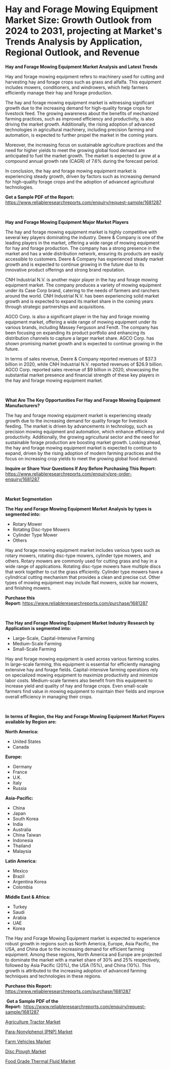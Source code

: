 <p><h1>Hay and Forage Mowing Equipment Market Size: Growth Outlook from 2024 to 2031, projecting at Market's Trends Analysis by Application, Regional Outlook, and Revenue</h1></p><p><strong>Hay and Forage Mowing Equipment Market Analysis and Latest Trends</strong></p>
<p><p>Hay and forage mowing equipment refers to machinery used for cutting and harvesting hay and forage crops such as grass and alfalfa. This equipment includes mowers, conditioners, and windrowers, which help farmers efficiently manage their hay and forage production.</p><p>The hay and forage mowing equipment market is witnessing significant growth due to the increasing demand for high-quality forage crops for livestock feed. The growing awareness about the benefits of mechanized farming practices, such as improved efficiency and productivity, is also driving the market growth. Additionally, the rising adoption of advanced technologies in agricultural machinery, including precision farming and automation, is expected to further propel the market in the coming years.</p><p>Moreover, the increasing focus on sustainable agriculture practices and the need for higher yields to meet the growing global food demand are anticipated to fuel the market growth. The market is expected to grow at a compound annual growth rate (CAGR) of 7.6% during the forecast period.</p><p>In conclusion, the hay and forage mowing equipment market is experiencing steady growth, driven by factors such as increasing demand for high-quality forage crops and the adoption of advanced agricultural technologies.</p></p>
<p><strong>Get a Sample PDF of the Report:&nbsp;</strong> <a href="https://www.reliableresearchreports.com/enquiry/request-sample/1681287">https://www.reliableresearchreports.com/enquiry/request-sample/1681287</a></p>
<p>&nbsp;</p>
<p><strong>Hay and Forage Mowing Equipment Major Market Players</strong></p>
<p><p>The hay and forage mowing equipment market is highly competitive with several key players dominating the industry. Deere & Company is one of the leading players in the market, offering a wide range of mowing equipment for hay and forage production. The company has a strong presence in the market and has a wide distribution network, ensuring its products are easily accessible to customers. Deere & Company has experienced steady market growth and is expected to continue growing in the future due to its innovative product offerings and strong brand reputation.</p><p>CNH Industrial N.V. is another major player in the hay and forage mowing equipment market. The company produces a variety of mowing equipment under its Case Corp brand, catering to the needs of farmers and ranchers around the world. CNH Industrial N.V. has been experiencing solid market growth and is expected to expand its market share in the coming years through strategic partnerships and acquisitions.</p><p>AGCO Corp. is also a significant player in the hay and forage mowing equipment market, offering a wide range of mowing equipment under its various brands, including Massey Ferguson and Fendt. The company has been focusing on expanding its product portfolio and enhancing its distribution channels to capture a larger market share. AGCO Corp. has shown promising market growth and is expected to continue growing in the future.</p><p>In terms of sales revenue, Deere & Company reported revenues of $37.3 billion in 2020, while CNH Industrial N.V. reported revenues of $26.9 billion. AGCO Corp. reported sales revenue of $9 billion in 2020, showcasing the substantial market presence and financial strength of these key players in the hay and forage mowing equipment market.</p></p>
<p>&nbsp;</p>
<p><strong>What Are The Key Opportunities For Hay and Forage Mowing Equipment Manufacturers?</strong></p>
<p><p>The hay and forage mowing equipment market is experiencing steady growth due to the increasing demand for quality forage for livestock feeding. The market is driven by advancements in technology, such as precision mowing equipment and automation, which enhance efficiency and productivity. Additionally, the growing agricultural sector and the need for sustainable forage production are boosting market growth. Looking ahead, the hay and forage mowing equipment market is expected to continue to expand, driven by the rising adoption of modern farming practices and the focus on increasing crop yields to meet the growing global food demand.</p></p>
<p><strong>Inquire or Share Your Questions If Any Before Purchasing This Report:</strong> <a href="https://www.reliableresearchreports.com/enquiry/pre-order-enquiry/1681287">https://www.reliableresearchreports.com/enquiry/pre-order-enquiry/1681287</a></p>
<p>&nbsp;</p>
<p><strong>Market Segmentation</strong></p>
<p><strong>The Hay and Forage Mowing Equipment Market Analysis by types is segmented into:</strong></p>
<p><ul><li>Rotary Mower</li><li>Rotating Disc-type Mowers</li><li>Cylinder Type Mower</li><li>Others</li></ul></p>
<p><p>Hay and forage mowing equipment market includes various types such as rotary mowers, rotating disc-type mowers, cylinder type mowers, and others. Rotary mowers are commonly used for cutting grass and hay in a wide range of applications. Rotating disc-type mowers have multiple discs that work together to cut the grass efficiently. Cylinder type mowers have a cylindrical cutting mechanism that provides a clean and precise cut. Other types of mowing equipment may include flail mowers, sickle bar mowers, and finishing mowers.</p></p>
<p><strong>Purchase this Report:&nbsp;</strong><a href="https://www.reliableresearchreports.com/purchase/1681287">https://www.reliableresearchreports.com/purchase/1681287</a></p>
<p>&nbsp;</p>
<p><strong>The Hay and Forage Mowing Equipment Market Industry Research by Application is segmented into:</strong></p>
<p><ul><li>Large-Scale, Capital-Intensive Farming</li><li>Medium-Scale Farming</li><li>Small-Scale Farming</li></ul></p>
<p><p>Hay and forage mowing equipment is used across various farming scales. In large-scale farming, this equipment is essential for efficiently managing extensive hay and forage fields. Capital-intensive farming operations rely on specialized mowing equipment to maximize productivity and minimize labor costs. Medium-scale farmers also benefit from this equipment to increase yield and quality of hay and forage crops. Even small-scale farmers find value in mowing equipment to maintain their fields and improve overall efficiency in managing their crops.</p></p>
<p>&nbsp;</p>
<p><strong>In terms of Region, the Hay and Forage Mowing Equipment Market Players available by Region are:</strong></p>
<p>
    <p> <strong> North America: </strong>
        <ul>
            <li>United States</li>
            <li>Canada</li>
        </ul>
        </p> 
    <p> <strong> Europe: </strong>
        <ul>
            <li>Germany</li>
            <li>France</li>
            <li>U.K.</li>
            <li>Italy</li>
            <li>Russia</li>
        </ul>
        </p> 
    <p> <strong> Asia-Pacific: </strong>
        <ul>
            <li>China</li>
            <li>Japan</li>
            <li>South Korea</li>
            <li>India</li>
            <li>Australia</li>
            <li>China Taiwan</li>
            <li>Indonesia</li>
            <li>Thailand</li>
            <li>Malaysia</li>
        </ul>
        </p> 
    <p> <strong> Latin America: </strong>
        <ul>
            <li>Mexico</li>
            <li>Brazil</li>
            <li>Argentina Korea</li>
            <li>Colombia</li>
        </ul>
        </p> 
    <p> <strong> Middle East & Africa: </strong>
        <ul>
            <li>Turkey</li>
            <li>Saudi</li>
            <li>Arabia</li>
            <li>UAE</li>
            <li>Korea</li>
        </ul>
    </p>
    </p>
<p><p>The Hay and Forage Mowing Equipment market is expected to experience robust growth in regions such as North America, Europe, Asia Pacific, the USA, and China due to the increasing demand for efficient farming equipment. Among these regions, North America and Europe are projected to dominate the market with a market share of 30% and 25% respectively, followed by Asia Pacific (20%), the USA (15%), and China (10%). This growth is attributed to the increasing adoption of advanced farming techniques and technologies in these regions.</p></p>
<p><strong>Purchase this Report: </strong><a href="https://www.reliableresearchreports.com/purchase/1681287">https://www.reliableresearchreports.com/purchase/1681287</a></p>
<p>&nbsp;<strong>Get a Sample PDF of the Report:&nbsp;&nbsp;</strong><a href="https://www.reliableresearchreports.com/enquiry/request-sample/1681287">https://www.reliableresearchreports.com/enquiry/request-sample/1681287</a></p>
<p><strong></strong></p>
<p><p><a href="https://github.com/mabutironaldo/Market-Research-Report-List-3/blob/main/agriculture-tractor-market.md">Agriculture Tractor Market</a></p><p><a href="https://issuu.com/reportprime-2/docs/para-nonylphenol-pnp-market-size-2030.pptx">Para-Nonylphenol (PNP) Market</a></p><p><a href="https://github.com/guneycigdem35/Market-Research-Report-List-2/blob/main/farm-vehicles-market.md">Farm Vehicles Market</a></p><p><a href="https://github.com/Paul14Anderson63/Market-Research-Report-List-2/blob/main/disc-plough-market.md">Disc Plough Market</a></p><p><a href="https://issuu.com/reportprime-2/docs/food-grade-thermal-fluid-market-size-2030.pptx">Food Grade Thermal Fluid Market</a></p></p>